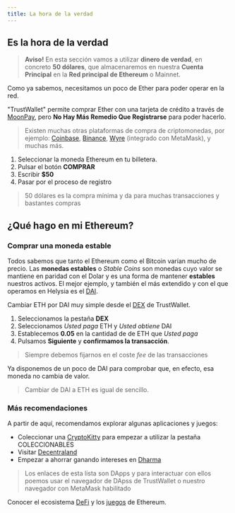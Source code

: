 ```yaml
---
title: La hora de la verdad
---
```


## Es la hora de la verdad

> **Aviso!** En esta sección vamos a utilizar **dinero de verdad**, en concreto **50 dólares**, que almacenaremos en nuestra **Cuenta Principal** en la **Red principal de Ethereum** o Mainnet.

Como ya sabemos, necesitamos un poco de Ether para poder operar en la red.

"TrustWallet" permite comprar Ether con una tarjeta de crédito a través de [MoonPay](https://www.moonpay.io/), pero **No Hay Más Remedio Que Registrarse** para poder hacerlo.

> Existen muchas otras plataformas de compra de criptomonedas, por ejemplo: [Coinbase](https://www.coinbase.com/), [Binance](https://www.binance.com/es), [Wyre](https://www.sendwyre.com/) (integrado con MetaMask), y muchas más.

1. Seleccionar la moneda Ethereum en tu billetera.
2. Pulsar el botón **COMPRAR**
3. Escribir **$50**
4. Pasar por el proceso de registro

> 50 dólares es la compra mínima y da para muchas transacciones y bastantes compras

## ¿Qué hago en mi Ethereum?

### Comprar una moneda estable

Todos sabemos que tanto el Ethereum como el Bitcoin varían mucho de precio. Las **monedas estables** o _Stable Coins_ son monedas cuyo valor se mantiene en paridad con el Dolar y es una forma de mantener **estables** nuestros activos. El mejor ejemplo, y también el más extendido y con el que operamos en Helysia es el [DAI](https://makerdao.com/es).

Cambiar ETH por DAI muy simple desde el [DEX](https://trustwallet.com/blog/what-is-dex-trading-and-how-to-trade-crypto-on-trust-wallet-video) de TrustWallet.

1. Seleccionamos la pestaña **DEX**
2. Seleccionamos _Usted paga_ ETH y _Usted obtiene_ DAI
3. Establecemos **0.05** en la cantidad de de ETH que _Usted paga_
4. Pulsamos **Siguiente** y **confirmamos la transacción**.

> Siempre debemos fijarnos en el coste _fee_ de las transacciones

Ya disponemos de un poco de DAI para comprobar que, en efecto, esa moneda no cambia de valor.

> Cambiar de DAI a ETH es igual de sencillo.

### Más recomendaciones

A partir de aquí, recomendamos explorar algunas aplicaciones y juegos:

* Coleccionar una [CryptoKitty](https://www.cryptokitties.co) para empezar a utilizar la pestaña COLECCIONABLES
* Visitar [Decentraland](https://decentraland.org/)
* Empezar a ahorrar ganando intereses en [Dharma](https://www.dharma.io)

> Los enlaces de esta lista son DApps y para interactuar con ellos poemos usar el navegador de DApss de TrustWallet o nuestro navegador con MetaMask habilitado

Conocer el ecosistema [DeFi](https://defiprime.com/ethereum) y los [juegos](https://www.castlecrypto.gg/ethereum-games/) de Ethereum.
